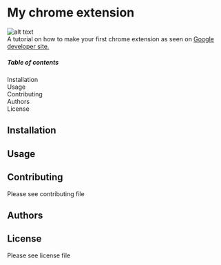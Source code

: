 # My chrome extension
![alt text](https://img.shields.io/twitter/url?style=social&url=https%3A%2F%2Ftwiiter.com%2Fdominiconorton)</br>
A tutorial on how to make your first chrome extension as seen on [Google developer site.](https://developer.chrome.com/extensions)

##### Table of contents

Installation<br/>
Usage<br/> 
Contributing<br/> 
Authors<br/>
License<br/>

## Installation

## Usage

## Contributing

Please see contributing file

## Authors

## License

Please see license file
